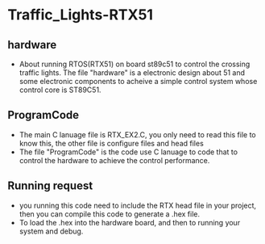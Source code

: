 # Traffic_Lights-RTX51

## hardware
* About running RTOS(RTX51) on board st89c51 to control the crossing traffic lights.
The file "hardware" is a electronic design about 51 and some electronic components to acheive a simple control system whose control core is ST89C51.

## ProgramCode
* The main C lanuage file is RTX_EX2.C, you only need to read this file to know this, the other file is configure files and head files
* The file "ProgramCode" is the code use C lanuage to code that to control the hardware to achieve the control performance.

## Running request

* you running this code need to include the RTX head file in your project, then you can compile this code to generate a .hex file.
* To load the .hex into the hardware board, and then to running your system and debug.
